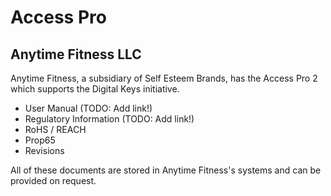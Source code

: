 # Access Pro

## Anytime Fitness LLC

Anytime Fitness, a subsidiary of Self Esteem Brands, has the Access Pro 2 which supports the Digital Keys initiative.

* User Manual (TODO: Add link!)
* Regulatory Information (TODO: Add link!)
* RoHS / REACH
* Prop65
* Revisions

All of these documents are stored in Anytime Fitness's systems and can be provided on request.
